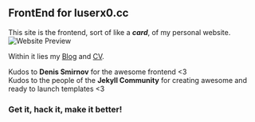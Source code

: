 ## FrontEnd for luserx0.cc

This site is the frontend, sort of like a ___card___, of my personal website.
![Website Preview](https://raw.githubusercontent.com/luserx0/luserx0.github.io/master/images/Personal_Site_Preview.png?raw=true "WATCHOUT")

Within it lies my [Blog](https://blog.luserx0.cc "Blog") and [CV](https://bio.luserx0.cc "Resume").  

Kudos to **Denis Smirnov** for the awesome frontend <3  
Kudos to the people of the **Jekyll Community** for creating awesome and ready to launch templates <3

### Get it, hack it, make it better!
